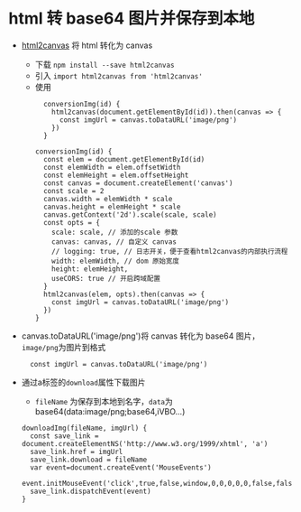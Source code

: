 # html 转 base64 图片并保存到本地

* [html2canvas](http://html2canvas.hertzen.com/) 将 html 转化为 canvas
  * 下载 `npm install --save html2canvas`
  * 引入 `import html2canvas from 'html2canvas'`
  * 使用 
    ``` 简单使用
      conversionImg(id) {
        html2canvas(document.getElementById(id)).then(canvas => {
          const imgUrl = canvas.toDataURL('image/png')
        })
      }
      ```
      ``` 配置使用
      conversionImg(id) {
        const elem = document.getElementById(id)
        const elemWidth = elem.offsetWidth
        const elemHeight = elem.offsetHeight
        const canvas = document.createElement('canvas')
        const scale = 2
        canvas.width = elemWidth * scale
        canvas.height = elemHeight * scale
        canvas.getContext('2d').scale(scale, scale)
        const opts = {
          scale: scale, // 添加的scale 参数
          canvas: canvas, // 自定义 canvas
          // logging: true, // 日志开关，便于查看html2canvas的内部执行流程
          width: elemWidth, // dom 原始宽度
          height: elemHeight,
          useCORS: true // 开启跨域配置
        }
        html2canvas(elem, opts).then(canvas => {
          const imgUrl = canvas.toDataURL('image/png')
        })
      }
      ```
* canvas.toDataURL('image/png')将 canvas 转化为 base64 图片，`image/png`为图片到格式
  ```
    const imgUrl = canvas.toDataURL('image/png')
  ```
* 通过a标签的`download`属性下载图片
  * `fileName` 为保存到本地到名字，`data`为base64(data:image/png;base64,iVBO...)

  ```
  downloadImg(fileName, imgUrl) {
    const save_link = document.createElementNS('http://www.w3.org/1999/xhtml', 'a')
    save_link.href = imgUrl
    save_link.download = fileName
    var event=document.createEvent('MouseEvents')
    event.initMouseEvent('click',true,false,window,0,0,0,0,0,false,false,false,false,0,null)
    save_link.dispatchEvent(event)
  }
  ```

